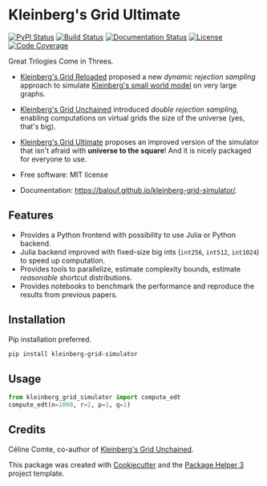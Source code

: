 # Kleinberg's Grid Ultimate


[![PyPI Status](https://img.shields.io/pypi/v/kleinberg-grid-simulator.svg)](https://pypi.python.org/pypi/kleinberg-grid-simulator)
[![Build Status](https://github.com/balouf/kleinberg-grid-simulator/actions/workflows/build.yml/badge.svg?branch=main)](https://github.com/balouf/kleinberg-grid-simulator/actions?query=workflow%3Abuild)
[![Documentation Status](https://github.com/balouf/kleinberg-grid-simulator/actions/workflows/docs.yml/badge.svg?branch=main)](https://github.com/balouf/kleinberg-grid-simulator/actions?query=workflow%3Adocs)
[![License](https://img.shields.io/github/license/balouf/kleinberg-grid-simulator)](https://github.com/balouf/kleinberg-grid-simulator/blob/main/LICENSE)
[![Code Coverage](https://codecov.io/gh/balouf/kleinberg-grid-simulator/branch/main/graphs/badge.svg)](https://codecov.io/gh/balouf/kleinberg-grid-simulator/tree/main)

Great Trilogies Come in Threes.

- [Kleinberg's Grid Reloaded](https://inria.hal.science/hal-01417096/file/OPODIS2016-camera-ready-paper90.pdf) proposed
  a new *dynamic rejection sampling* approach to simulate
  [Kleinberg's small world model](http://www.cs.cornell.edu/home/kleinber/networks-book/networks-book-ch20.pdf)
  on very large graphs.
- [Kleinberg's Grid Unchained](https://inria.hal.science/hal-02052607/document) introduced *double rejection sampling*,
  enabling computations on virtual grids the size of the universe (yes, that's big).
- [Kleinberg's Grid Ultimate](https://balouf.github.io/kleinberg-grid-simulator/) proposes an improved version of the
  simulator that isn't afraid with **universe to the square**! And it is nicely packaged for everyone to use.

- Free software: MIT license
- Documentation: https://balouf.github.io/kleinberg-grid-simulator/.


## Features

- Provides a Python frontend with possibility to use Julia or Python backend.
- Julia backend improved with fixed-size big ints (`int256`, `int512`, `int1024`) to speed up computation.
- Provides tools to parallelize, estimate complexity bounds, estimate *reasonable* shortcut distributions.
- Provides notebooks to benchmark the performance and reproduce the results from previous papers.


## Installation

Pip installation preferred.

```bash
pip install kleinberg-grid-simulator
```


## Usage

```python
from kleinberg_grid_simulator import compute_edt
compute_edt(n=1000, r=2, p=1, q=1)
```

## Credits

Céline Comte, co-author of [Kleinberg's Grid Unchained](https://inria.hal.science/hal-02052607/document).

This package was created with [Cookiecutter][CC] and the [Package Helper 3][PH3] project template.

[CC]: https://github.com/audreyr/cookiecutter
[PH3]: https://balouf.github.io/package-helper-3/
